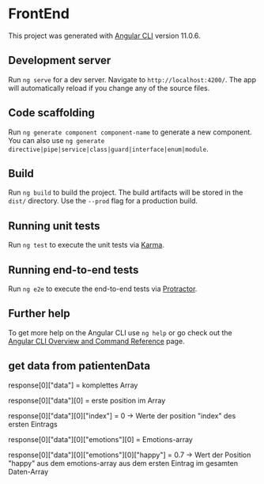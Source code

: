 # FrontEnd

This project was generated with [Angular CLI](https://github.com/angular/angular-cli) version 11.0.6.

## Development server

Run `ng serve` for a dev server. Navigate to `http://localhost:4200/`. The app will automatically reload if you change any of the source files.

## Code scaffolding

Run `ng generate component component-name` to generate a new component. You can also use `ng generate directive|pipe|service|class|guard|interface|enum|module`.

## Build

Run `ng build` to build the project. The build artifacts will be stored in the `dist/` directory. Use the `--prod` flag for a production build.

## Running unit tests

Run `ng test` to execute the unit tests via [Karma](https://karma-runner.github.io).

## Running end-to-end tests

Run `ng e2e` to execute the end-to-end tests via [Protractor](http://www.protractortest.org/).

## Further help

To get more help on the Angular CLI use `ng help` or go check out the [Angular CLI Overview and Command Reference](https://angular.io/cli) page.

## get data from patientenData

response[0]["data"] = komplettes Array
						
response[0]["data"][0] = erste position im Array

response[0]["data"][0]["index"] = 0 -> Werte der position "index" des ersten Eintrags

response[0]["data"][0]["emotions"][0] = Emotions-array

response[0]["data"][0]["emotions"][0]["happy"] = 0.7 -> Wert der Position "happy" aus dem emotions-array aus dem ersten Eintrag im gesamten Daten-Array
